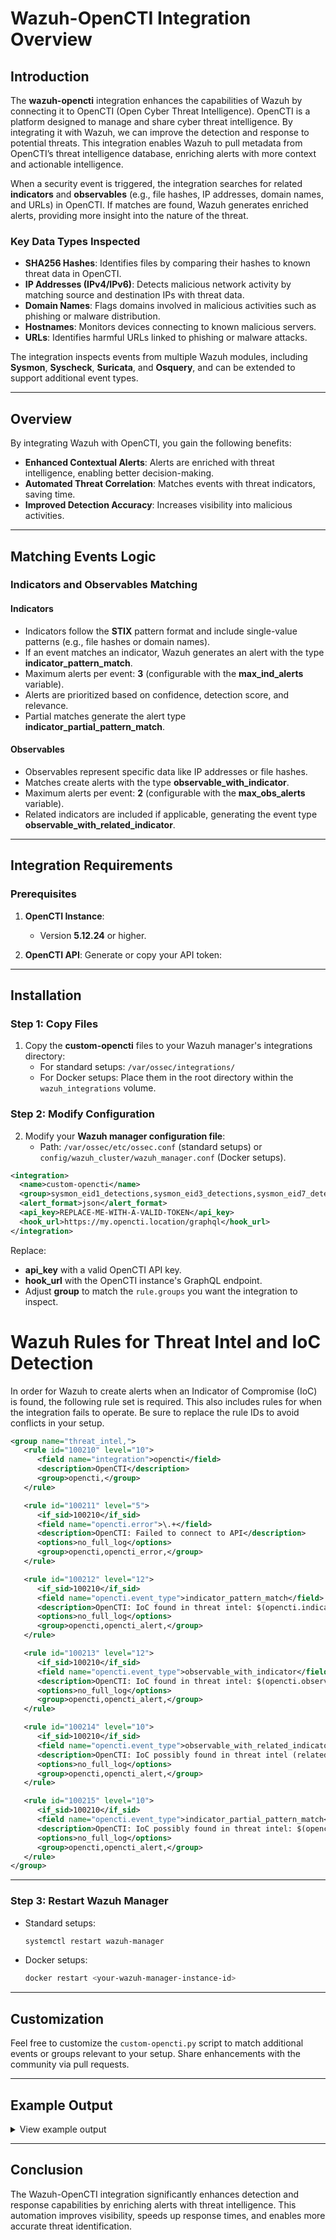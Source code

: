 # Wazuh-OpenCTI Integration Overview

## Introduction

The **wazuh-opencti** integration enhances the capabilities of Wazuh by connecting it to OpenCTI (Open Cyber Threat Intelligence). OpenCTI is a platform designed to manage and share cyber threat intelligence. By integrating it with Wazuh, we can improve the detection and response to potential threats. This integration enables Wazuh to pull metadata from OpenCTI’s threat intelligence database, enriching alerts with more context and actionable intelligence.

When a security event is triggered, the integration searches for related **indicators** and **observables** (e.g., file hashes, IP addresses, domain names, and URLs) in OpenCTI. If matches are found, Wazuh generates enriched alerts, providing more insight into the nature of the threat.

### Key Data Types Inspected
- **SHA256 Hashes**: Identifies files by comparing their hashes to known threat data in OpenCTI.
- **IP Addresses (IPv4/IPv6)**: Detects malicious network activity by matching source and destination IPs with threat data.
- **Domain Names**: Flags domains involved in malicious activities such as phishing or malware distribution.
- **Hostnames**: Monitors devices connecting to known malicious servers.
- **URLs**: Identifies harmful URLs linked to phishing or malware attacks.

The integration inspects events from multiple Wazuh modules, including **Sysmon**, **Syscheck**, **Suricata**, and **Osquery**, and can be extended to support additional event types.

---

## Overview
By integrating Wazuh with OpenCTI, you gain the following benefits:

- **Enhanced Contextual Alerts**: Alerts are enriched with threat intelligence, enabling better decision-making.
- **Automated Threat Correlation**: Matches events with threat indicators, saving time.
- **Improved Detection Accuracy**: Increases visibility into malicious activities.

---

## Matching Events Logic

### Indicators and Observables Matching

#### **Indicators**
- Indicators follow the **STIX** pattern format and include single-value patterns (e.g., file hashes or domain names).
- If an event matches an indicator, Wazuh generates an alert with the type **indicator_pattern_match**.
- Maximum alerts per event: **3** (configurable with the **max_ind_alerts** variable).
- Alerts are prioritized based on confidence, detection score, and relevance.
- Partial matches generate the alert type **indicator_partial_pattern_match**.

#### **Observables**
- Observables represent specific data like IP addresses or file hashes.
- Matches create alerts with the type **observable_with_indicator**.
- Maximum alerts per event: **2** (configurable with the **max_obs_alerts** variable).
- Related indicators are included if applicable, generating the event type **observable_with_related_indicator**.

---

## Integration Requirements

### Prerequisites
1. **OpenCTI Instance**:
   - Version **5.12.24** or higher.

2. **OpenCTI API**:
    Generate or copy your API token:


---

## Installation

### Step 1: Copy Files

1. Copy the **custom-opencti** files to your Wazuh manager's integrations directory:
   - For standard setups: `/var/ossec/integrations/`
   - For Docker setups: Place them in the root directory within the `wazuh_integrations` volume.

### Step 2: Modify Configuration

2. Modify your **Wazuh manager configuration file**:
   - Path: `/var/ossec/etc/ossec.conf` (standard setups) or `config/wazuh_cluster/wazuh_manager.conf` (Docker setups).

```xml
<integration>
  <name>custom-opencti</name>
  <group>sysmon_eid1_detections,sysmon_eid3_detections,sysmon_eid7_detections,sysmon_eid22_detections,syscheck_file,osquery_file,ids,sysmon_process-anomalies,audit_command</group>
  <alert_format>json</alert_format>
  <api_key>REPLACE-ME-WITH-A-VALID-TOKEN</api_key>
  <hook_url>https://my.opencti.location/graphql</hook_url>
</integration>
```

Replace:
- **api_key** with a valid OpenCTI API key.
- **hook_url** with the OpenCTI instance's GraphQL endpoint.
- Adjust **group** to match the `rule.groups` you want the integration to inspect.
# Wazuh Rules for Threat Intel and IoC Detection

In order for Wazuh to create alerts when an Indicator of Compromise (IoC) is found, the following rule set is required. This also includes rules for when the integration fails to operate. Be sure to replace the rule IDs to avoid conflicts in your setup.

```xml
<group name="threat_intel,">
   <rule id="100210" level="10">
      <field name="integration">opencti</field>
      <description>OpenCTI</description>
      <group>opencti,</group>
   </rule>

   <rule id="100211" level="5">
      <if_sid>100210</if_sid>
      <field name="opencti.error">\.+</field>
      <description>OpenCTI: Failed to connect to API</description>
      <options>no_full_log</options>
      <group>opencti,opencti_error,</group>
   </rule>

   <rule id="100212" level="12">
      <if_sid>100210</if_sid>
      <field name="opencti.event_type">indicator_pattern_match</field>
      <description>OpenCTI: IoC found in threat intel: $(opencti.indicator.name)</description>
      <options>no_full_log</options>
      <group>opencti,opencti_alert,</group>
   </rule>

   <rule id="100213" level="12">
      <if_sid>100210</if_sid>
      <field name="opencti.event_type">observable_with_indicator</field>
      <description>OpenCTI: IoC found in threat intel: $(opencti.observable_value)</description>
      <options>no_full_log</options>
      <group>opencti,opencti_alert,</group>
   </rule>

   <rule id="100214" level="10">
      <if_sid>100210</if_sid>
      <field name="opencti.event_type">observable_with_related_indicator</field>
      <description>OpenCTI: IoC possibly found in threat intel (related): $(opencti.related.indicator.name)</description>
      <options>no_full_log</options>
      <group>opencti,opencti_alert,</group>
   </rule>

   <rule id="100215" level="10">
      <if_sid>100210</if_sid>
      <field name="opencti.event_type">indicator_partial_pattern_match</field>
      <description>OpenCTI: IoC possibly found in threat intel: $(opencti.indicator.name)</description>
      <options>no_full_log</options>
      <group>opencti,opencti_alert,</group>
   </rule>
</group>
```
---
### Step 3: Restart Wazuh Manager

- Standard setups:
  ```bash
  systemctl restart wazuh-manager
  ```
- Docker setups:
  ```bash
  docker restart <your-wazuh-manager-instance-id>
  ```

---

## Customization

Feel free to customize the `custom-opencti.py` script to match additional events or groups relevant to your setup. Share enhancements with the community via pull requests.

---

## Example Output

<details>
  <summary>View example output</summary>

| Field              | Value                                                                                   |
|--------------------|-----------------------------------------------------------------------------------------|
| **Index**          | wazuh-alerts-4.x-2025.01.18                                                            |
| **Alert ID**       | xxxxxxxxx                                                                              |
| **Input Type**     | log                                                                                     |
| **Agent ID**       | xxxx                                                                                   |
| **Manager Name**   | xxxx                                                                                   |
| **Integration**    | opencti                                                                                 |
| **Event Type**     | indicator_pattern_match                                                                 |
| **Indicator Link** | [View Indicator]                                                  |
| **Source Rule ID** | 100002                                                                                  |
| **Source IP**      | xxxxxx                                                                                  |
| **Destination IP** | xxxx                                                                                   |
| **Rule Description** | OpenCTI: IoC found in threat intel: xxxxx                                            |

</details>

---

## Conclusion

The Wazuh-OpenCTI integration significantly enhances detection and response capabilities by enriching alerts with threat intelligence. This automation improves visibility, speeds up response times, and enables more accurate threat identification.


